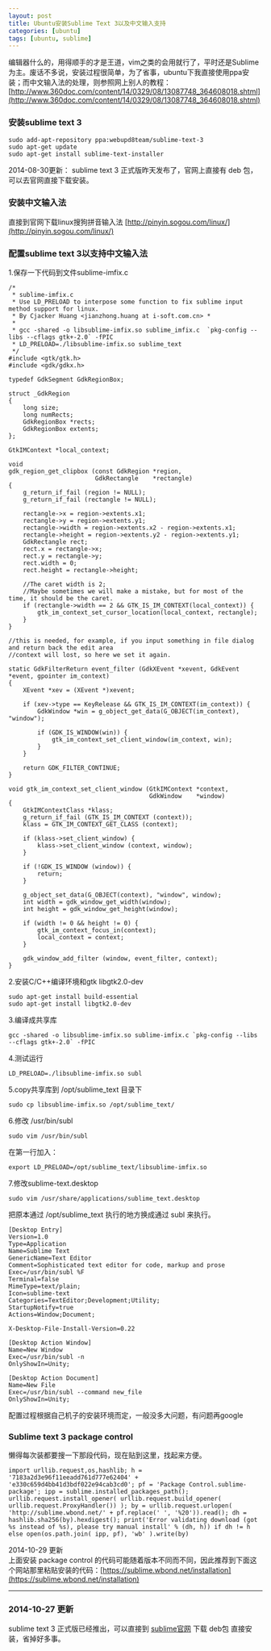 ```yaml
---
layout: post
title: Ubuntu安装Sublime Text 3以及中文输入支持
categories: [ubuntu]
tags: [ubuntu, sublime]
---
```


编辑器什么的，用得顺手的才是王道，vim之类的会用就行了，平时还是Sublime为主。废话不多说，安装过程很简单，为了省事，ubuntu下我直接使用ppa安装；而中文输入法的处理，则参照网上别人的教程：
[http://www.360doc.com/content/14/0329/08/13087748_364608018.shtml](http://www.360doc.com/content/14/0329/08/13087748_364608018.shtml)


### 安装sublime text 3
	sudo add-apt-repository ppa:webupd8team/sublime-text-3
	sudo apt-get update
	sudo apt-get install sublime-text-installer

2014-08-30更新：
sublime text 3 正式版昨天发布了，官网上直接有 deb 包，可以去官网直接下载安装。

### 安装中文输入法
直接到官网下载linux搜狗拼音输入法
[http://pinyin.sogou.com/linux/](http://pinyin.sogou.com/linux/)


### 配置sublime text 3以支持中文输入法

1.保存一下代码到文件sublime-imfix.c

	/*
	 * sublime-imfix.c
	 * Use LD_PRELOAD to interpose some function to fix sublime input method support for linux.
	 * By Cjacker Huang <jianzhong.huang at i-soft.com.cn> *
	 *
	 * gcc -shared -o libsublime-imfix.so sublime_imfix.c  `pkg-config --libs --cflags gtk+-2.0` -fPIC
	 * LD_PRELOAD=./libsublime-imfix.so sublime_text
	 */
	#include <gtk/gtk.h>
	#include <gdk/gdkx.h>

	typedef GdkSegment GdkRegionBox;

	struct _GdkRegion
	{
	    long size;
	    long numRects;
	    GdkRegionBox *rects;
	    GdkRegionBox extents;
	};

	GtkIMContext *local_context;

	void
	gdk_region_get_clipbox (const GdkRegion *region,
	                        GdkRectangle    *rectangle)
	{
	    g_return_if_fail (region != NULL);
	    g_return_if_fail (rectangle != NULL);

	    rectangle->x = region->extents.x1;
	    rectangle->y = region->extents.y1;
	    rectangle->width = region->extents.x2 - region->extents.x1;
	    rectangle->height = region->extents.y2 - region->extents.y1;
	    GdkRectangle rect;
	    rect.x = rectangle->x;
	    rect.y = rectangle->y;
	    rect.width = 0;
	    rect.height = rectangle->height;

	    //The caret width is 2;
	    //Maybe sometimes we will make a mistake, but for most of the time, it should be the caret.
	    if (rectangle->width == 2 && GTK_IS_IM_CONTEXT(local_context)) {
	        gtk_im_context_set_cursor_location(local_context, rectangle);
	    }
	}

	//this is needed, for example, if you input something in file dialog and return back the edit area
	//context will lost, so here we set it again.

	static GdkFilterReturn event_filter (GdkXEvent *xevent, GdkEvent *event, gpointer im_context)
	{
	    XEvent *xev = (XEvent *)xevent;

	    if (xev->type == KeyRelease && GTK_IS_IM_CONTEXT(im_context)) {
	        GdkWindow *win = g_object_get_data(G_OBJECT(im_context), "window");

	        if (GDK_IS_WINDOW(win)) {
	            gtk_im_context_set_client_window(im_context, win);
	        }
	    }

	    return GDK_FILTER_CONTINUE;
	}

	void gtk_im_context_set_client_window (GtkIMContext *context,
	                                       GdkWindow    *window)
	{
	    GtkIMContextClass *klass;
	    g_return_if_fail (GTK_IS_IM_CONTEXT (context));
	    klass = GTK_IM_CONTEXT_GET_CLASS (context);

	    if (klass->set_client_window) {
	        klass->set_client_window (context, window);
	    }

	    if (!GDK_IS_WINDOW (window)) {
	        return;
	    }

	    g_object_set_data(G_OBJECT(context), "window", window);
	    int width = gdk_window_get_width(window);
	    int height = gdk_window_get_height(window);

	    if (width != 0 && height != 0) {
	        gtk_im_context_focus_in(context);
	        local_context = context;
	    }

	    gdk_window_add_filter (window, event_filter, context);
	}

2.安装C/C++编译环境和gtk libgtk2.0-dev

	sudo apt-get install build-essential
	sudo apt-get install libgtk2.0-dev

3.编译成共享库

	gcc -shared -o libsublime-imfix.so sublime-imfix.c `pkg-config --libs --cflags gtk+-2.0` -fPIC

4.测试运行

	LD_PRELOAD=./libsublime-imfix.so subl

5.copy共享库到 /opt/sublime_text 目录下

	sudo cp libsublime-imfix.so /opt/sublime_text/

6.修改 /usr/bin/subl

	sudo vim /usr/bin/subl
在第一行加入：

	export LD_PRELOAD=/opt/sublime_text/libsublime-imfix.so

7.修改sublime-text.desktop

	sudo vim /usr/share/applications/sublime_text.desktop
把原本通过 /opt/sublime_text 执行的地方换成通过 subl 来执行。

	[Desktop Entry]
	Version=1.0
	Type=Application
	Name=Sublime Text
	GenericName=Text Editor
	Comment=Sophisticated text editor for code, markup and prose
	Exec=/usr/bin/subl %F
	Terminal=false
	MimeType=text/plain;
	Icon=sublime-text
	Categories=TextEditor;Development;Utility;
	StartupNotify=true
	Actions=Window;Document;

	X-Desktop-File-Install-Version=0.22

	[Desktop Action Window]
	Name=New Window
	Exec=/usr/bin/subl -n
	OnlyShowIn=Unity;

	[Desktop Action Document]
	Name=New File
	Exec=/usr/bin/subl --command new_file
	OnlyShowIn=Unity;


配置过程根据自己机子的安装环境而定，一般没多大问题，有问题再google

### Sublime text 3 package control
懒得每次装都要搜一下那段代码，现在贴到这里，找起来方便。  

	import urllib.request,os,hashlib; h = '7183a2d3e96f11eeadd761d777e62404' + 'e330c659d4bb41d3bdf022e94cab3cd0'; pf = 'Package Control.sublime-package'; ipp = sublime.installed_packages_path(); urllib.request.install_opener( urllib.request.build_opener( urllib.request.ProxyHandler()) ); by = urllib.request.urlopen( 'http://sublime.wbond.net/' + pf.replace(' ', '%20')).read(); dh = hashlib.sha256(by).hexdigest(); print('Error validating download (got %s instead of %s), please try manual install' % (dh, h)) if dh != h else open(os.path.join( ipp, pf), 'wb' ).write(by)  


2014-10-29 更新  
上面安装 package control 的代码可能随着版本不同而不同，因此推荐到下面这个网站那里粘贴安装的代码：[https://sublime.wbond.net/installation](https://sublime.wbond.net/installation)


---
### 2014-10-27 更新

sublime text 3 正式版已经推出，可以直接到 [sublime官网](http://www.sublimetext.com/) 下载 deb包 直接安装，省掉好多事。